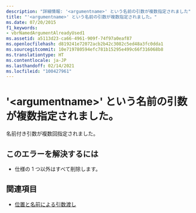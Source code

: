 ```yaml
---
description: "詳細情報: '<argumentname>' という名前の引数が複数指定されました"
title: "'<argumentname>' という名前の引数が複数指定されました。"
ms.date: 07/20/2015
f1_keywords:
- vbrNamedArgumentAlreadyUsed1
ms.assetid: a5113d23-ca66-4961-909f-74f97a0eaf87
ms.openlocfilehash: d819241e72072acb2b42c3082c5ed48a3fc0dda1
ms.sourcegitcommit: 10e719780594efc781b15295e499c66f316068b8
ms.translationtype: HT
ms.contentlocale: ja-JP
ms.lasthandoff: 02/14/2021
ms.locfileid: "100427961"
---
```

# <a name="named-argument-argumentname-specified-multiple-times"></a>'\<argumentname>' という名前の引数が複数指定されました。

名前付き引数が複数回指定されました。  
  
## <a name="to-correct-this-error"></a>このエラーを解決するには  
  
- 仕様の 1 つ以外はすべて削除します。  
  
## <a name="see-also"></a>関連項目

- [位置と名前による引数渡し](../programming-guide/language-features/procedures/passing-arguments-by-position-and-by-name.md)

